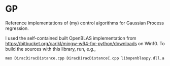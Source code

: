 # GP
Reference implementations of (my) control algorithms for Gaussian Process regression.

I used the self-contained built OpenBLAS implementation from https://bitbucket.org/carlkl/mingw-w64-for-python/downloads on Win10. To build the sources with this library, run, e.g.,

	mex DiracDiracDistance.cpp DiracDiracDistanceC.cpp libopenblaspy.dll.a